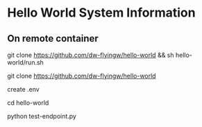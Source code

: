 # Hello World System Information 

## On remote container
git clone https://github.com/dw-flyingw/hello-world && sh hello-world/run.sh  

git clone https://github.com/dw-flyingw/hello-world  

create .env  

cd hello-world  

python test-endpoint.py  

